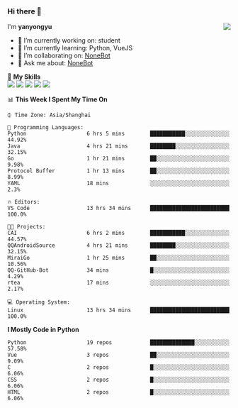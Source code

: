 ### Hi there 👋

<a href="#">
  <img align="right" src="https://github-readme-stats.vercel.app/api?username=yanyongyu&count_private=true&show_icons=true&bg_color=15,f2f7fd,E0EAFC" />
</a>

I'm **yanyongyu**

- 🔭 I’m currently working on: student
- 🌱 I’m currently learning: Python, VueJS
- 👯 I’m collaborating on: [NoneBot](https://github.com/nonebot)
- 💬 Ask me about: [NoneBot](https://github.com/nonebot)

🌟 **My Skills**  
![](https://img.shields.io/badge/-Python-3e74a2?style=flat-square&logo=Python&logoColor=fff)
![](https://img.shields.io/badge/-Vue-4fc08d?style=flat-square&logo=Vue.js&logoColor=fff)
![](https://img.shields.io/badge/-Node.js-339933?style=flat-square&logo=Node.js&logoColor=fff)
![](https://img.shields.io/badge/-Docker-2496ED?style=flat-square&logo=Docker&logoColor=fff)
![](https://img.shields.io/badge/-Linux-000000?style=flat-square&logo=Linux&logoColor=fff)

<!--START_SECTION:waka-->
📊 **This Week I Spent My Time On** 

```text
⌚︎ Time Zone: Asia/Shanghai

💬 Programming Languages: 
Python                   6 hrs 5 mins        ███████████░░░░░░░░░░░░░░   44.92% 
Java                     4 hrs 21 mins       ████████░░░░░░░░░░░░░░░░░   32.15% 
Go                       1 hr 21 mins        ██░░░░░░░░░░░░░░░░░░░░░░░   9.98% 
Protocol Buffer          1 hr 13 mins        ██░░░░░░░░░░░░░░░░░░░░░░░   8.99% 
YAML                     18 mins             ░░░░░░░░░░░░░░░░░░░░░░░░░   2.3%

🔥 Editors: 
VS Code                  13 hrs 34 mins      █████████████████████████   100.0%

🐱‍💻 Projects: 
CAI                      6 hrs 2 mins        ███████████░░░░░░░░░░░░░░   44.57% 
QQAndroidSource          4 hrs 21 mins       ████████░░░░░░░░░░░░░░░░░   32.15% 
MiraiGo                  1 hr 25 mins        ██░░░░░░░░░░░░░░░░░░░░░░░   10.56% 
QQ-GitHub-Bot            34 mins             █░░░░░░░░░░░░░░░░░░░░░░░░   4.29% 
rtea                     17 mins             ░░░░░░░░░░░░░░░░░░░░░░░░░   2.17%

💻 Operating System: 
Linux                    13 hrs 34 mins      █████████████████████████   100.0%

```

**I Mostly Code in Python** 

```text
Python                   19 repos            ██████████████░░░░░░░░░░░   57.58% 
Vue                      3 repos             ██░░░░░░░░░░░░░░░░░░░░░░░   9.09% 
C                        2 repos             █░░░░░░░░░░░░░░░░░░░░░░░░   6.06% 
CSS                      2 repos             █░░░░░░░░░░░░░░░░░░░░░░░░   6.06% 
HTML                     2 repos             █░░░░░░░░░░░░░░░░░░░░░░░░   6.06%

```



<!--END_SECTION:waka-->
